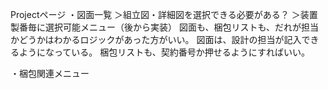 Projectページ
・図面一覧
	＞組立図・詳細図を選択できる必要がある？
	＞装置製番毎に選択可能メニュー（後から実装）
図面も、梱包リストも、だれが担当かどうかはわかるロジックがあった方がいい。
図面は、設計の担当が記入できるようになっている。
梱包リストも、契約番号か押せるようにすればいい。


・梱包関連メニュー
